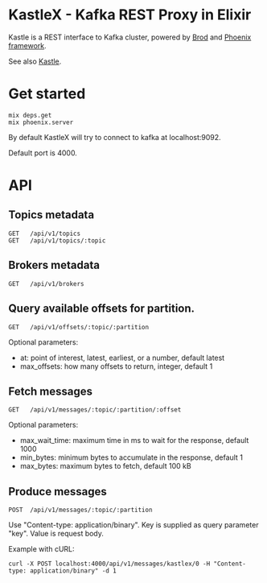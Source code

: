 # KastleX - Kafka REST Proxy in Elixir
Kastle is a REST interface to Kafka cluster, powered by [Brod](https://github.com/klarna/brod) and [Phoenix framework](http://www.phoenixframework.org/).

See also [Kastle](https://github.com/klarna/kastle).

# Get started

    mix deps.get
    mix phoenix.server

By default KastleX will try to connect to kafka at localhost:9092.

Default port is 4000.

# API

## Topics metadata

    GET   /api/v1/topics
    GET   /api/v1/topics/:topic

## Brokers metadata

    GET   /api/v1/brokers

## Query available offsets for partition.

    GET   /api/v1/offsets/:topic/:partition

Optional parameters:
  * at: point of interest, latest, earliest, or a number, default latest
  * max_offsets: how many offsets to return, integer, default 1

## Fetch messages

    GET   /api/v1/messages/:topic/:partition/:offset

Optional parameters:
  * max_wait_time: maximum time in ms to wait for the response, default 1000
  * min_bytes: minimum bytes to accumulate in the response, default 1
  * max_bytes: maximum bytes to fetch, default 100 kB

## Produce messages

    POST  /api/v1/messages/:topic/:partition

Use "Content-type: application/binary".
Key is supplied as query parameter "key".
Value is request body.

Example with cURL:

    curl -X POST localhost:4000/api/v1/messages/kastlex/0 -H "Content-type: application/binary" -d 1
